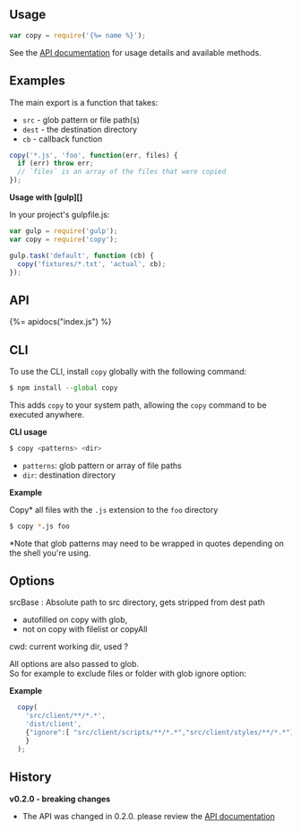 ## Usage

```js
var copy = require('{%= name %}');
```

See the [API documentation](#api) for usage details and available methods. 

## Examples

The main export is a function that takes:

- `src` - glob pattern or file path(s)
- `dest` - the destination directory
- `cb` - callback function

```js
copy('*.js', 'foo', function(err, files) {
  if (err) throw err;
  // `files` is an array of the files that were copied
});
```

**Usage with [gulp][]**

In your project's gulpfile.js:

```js
var gulp = require('gulp');
var copy = require('copy');

gulp.task('default', function (cb) {
  copy('fixtures/*.txt', 'actual', cb);
});
```

## API
{%= apidocs("index.js") %}

## CLI

To use the CLI, install `copy` globally with the following command:

```js
$ npm install --global copy
```

This adds `copy` to your system path, allowing the `copy` command to be executed anywhere.

**CLI usage**

```sh
$ copy <patterns> <dir>
```

- `patterns`: glob pattern or array of file paths
- `dir`: destination directory

**Example**

Copy* all files with the `.js` extension to the `foo` directory

```sh
$ copy *.js foo
```

*Note that glob patterns may need to be wrapped in quotes depending on the shell you're using.

## Options

srcBase : Absolute path to src directory, gets stripped from dest path 
  * autofilled on copy with glob, 
  * not on copy with filelist or copyAll  

cwd: current working dir, used ?  

All options are also passed to glob.  
So for example to exclude files or folder with glob ignore option:  

**Example**
```js
  copy(
    'src/client/**/*.*',
    'dist/client',
    {"ignore":[ "src/client/scripts/**/*.*","src/client/styles/**/*.*"]},
    }
  );
```

## History

**v0.2.0 - breaking changes**

- The API was changed in 0.2.0. please review the [API documentation](#api)
